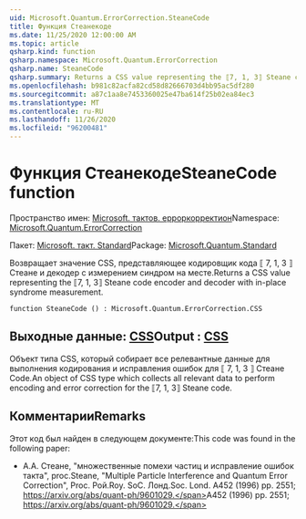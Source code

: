 ```yaml
---
uid: Microsoft.Quantum.ErrorCorrection.SteaneCode
title: Функция Стеанекоде
ms.date: 11/25/2020 12:00:00 AM
ms.topic: article
qsharp.kind: function
qsharp.namespace: Microsoft.Quantum.ErrorCorrection
qsharp.name: SteaneCode
qsharp.summary: Returns a CSS value representing the ⟦7, 1, 3⟧ Steane code encoder and decoder with in-place syndrome measurement.
ms.openlocfilehash: b981c82acfa82cd58d82666703d4bb95ac5df280
ms.sourcegitcommit: a87c1aa8e7453360025e47ba614f25b02ea84ec3
ms.translationtype: MT
ms.contentlocale: ru-RU
ms.lasthandoff: 11/26/2020
ms.locfileid: "96200481"
---
```

# <a name="steanecode-function"></a><span data-ttu-id="d24da-102">Функция Стеанекоде</span><span class="sxs-lookup"><span data-stu-id="d24da-102">SteaneCode function</span></span>

<span data-ttu-id="d24da-103">Пространство имен: [Microsoft. тактов. ерроркорректион](xref:Microsoft.Quantum.ErrorCorrection)</span><span class="sxs-lookup"><span data-stu-id="d24da-103">Namespace: [Microsoft.Quantum.ErrorCorrection](xref:Microsoft.Quantum.ErrorCorrection)</span></span>

<span data-ttu-id="d24da-104">Пакет: [Microsoft. такт. Standard](https://nuget.org/packages/Microsoft.Quantum.Standard)</span><span class="sxs-lookup"><span data-stu-id="d24da-104">Package: [Microsoft.Quantum.Standard](https://nuget.org/packages/Microsoft.Quantum.Standard)</span></span>


<span data-ttu-id="d24da-105">Возвращает значение CSS, представляющее кодировщик кода ⟦ 7, 1, 3 ⟧ Стеане и декодер с измерением синдром на месте.</span><span class="sxs-lookup"><span data-stu-id="d24da-105">Returns a CSS value representing the ⟦7, 1, 3⟧ Steane code encoder and decoder with in-place syndrome measurement.</span></span>

```qsharp
function SteaneCode () : Microsoft.Quantum.ErrorCorrection.CSS
```


## <a name="output--css"></a><span data-ttu-id="d24da-106">Выходные данные: [CSS](xref:Microsoft.Quantum.ErrorCorrection.CSS)</span><span class="sxs-lookup"><span data-stu-id="d24da-106">Output : [CSS](xref:Microsoft.Quantum.ErrorCorrection.CSS)</span></span>

<span data-ttu-id="d24da-107">Объект типа CSS, который собирает все релевантные данные для выполнения кодирования и исправления ошибок для ⟦ 7, 1, 3 ⟧ Стеане Code.</span><span class="sxs-lookup"><span data-stu-id="d24da-107">An object of CSS type which collects all relevant data to perform encoding and error correction for the ⟦7, 1, 3⟧ Steane code.</span></span>

## <a name="remarks"></a><span data-ttu-id="d24da-108">Комментарии</span><span class="sxs-lookup"><span data-stu-id="d24da-108">Remarks</span></span>

<span data-ttu-id="d24da-109">Этот код был найден в следующем документе:</span><span class="sxs-lookup"><span data-stu-id="d24da-109">This code was found in the following paper:</span></span>

- <span data-ttu-id="d24da-110">A.</span><span class="sxs-lookup"><span data-stu-id="d24da-110">A.</span></span> <span data-ttu-id="d24da-111">Стеане, "множественные помехи частиц и исправление ошибок такта", proc.</span><span class="sxs-lookup"><span data-stu-id="d24da-111">Steane, "Multiple Particle Interference and Quantum Error Correction", Proc.</span></span> <span data-ttu-id="d24da-112">Рой.</span><span class="sxs-lookup"><span data-stu-id="d24da-112">Roy.</span></span> <span data-ttu-id="d24da-113">SoC. Лонд.</span><span class="sxs-lookup"><span data-stu-id="d24da-113">Soc. Lond.</span></span> <span data-ttu-id="d24da-114">A452 (1996) pp. 2551; https://arxiv.org/abs/quant-ph/9601029.</span><span class="sxs-lookup"><span data-stu-id="d24da-114">A452 (1996) pp. 2551; https://arxiv.org/abs/quant-ph/9601029.</span></span>